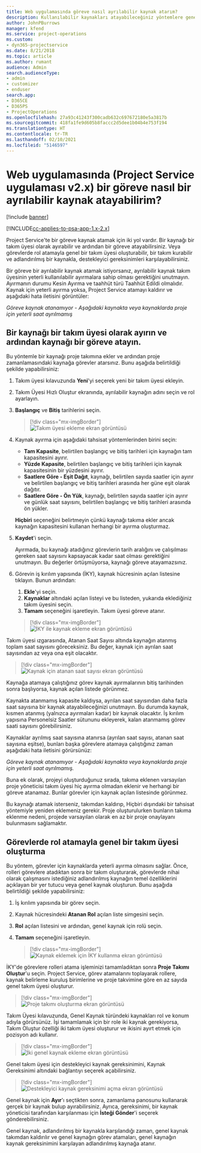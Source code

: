 ```yaml
---
title: Web uygulamasında göreve nasıl ayrılabilir kaynak atarım?
description: Kullanılabilir kaynakları atayabileceğiniz yöntemlere genel bakış.
author: JohnPBurrows
manager: kfend
ms.service: project-operations
ms.custom:
- dyn365-projectservice
ms.date: 8/21/2018
ms.topic: article
ms.author: rumant
audience: Admin
search.audienceType:
- admin
- customizer
- enduser
search.app:
- D365CE
- D365PS
- ProjectOperations
ms.openlocfilehash: 27a93c41243f300cadb632c697672180e5a3817b
ms.sourcegitcommit: 418fa1fe9d605b8faccc2d5dee1b04b4e753f194
ms.translationtype: HT
ms.contentlocale: tr-TR
ms.lasthandoff: 02/10/2021
ms.locfileid: "5146597"
---
```

# <a name="how-do-i-assign-a-bookable-resource-to-a-task-in-the-web-app-project-service-app-v2x"></a>Web uygulamasında (Project Service uygulaması v2.x) bir göreve nasıl bir ayrılabilir kaynak atayabilirim?

[!include [banner](../includes/psa-now-project-operations.md)]

[!INCLUDE[cc-applies-to-psa-app-1.x-2.x](../includes/cc-applies-to-psa-app-1x-2x.md)]

Project Service'te bir göreve kaynak atamak için iki yol vardır. Bir kaynağı bir takım üyesi olarak ayırabilir ve ardından bir göreve atayabilirsiniz. Veya görevlerde rol atamayla genel bir takım üyesi oluşturabilir, bir takım kurabilir ve adlandırılmış bir kaynakla, destekleyici gereksinimleri karşılayabilirsiniz.

Bir göreve bir ayrılabilir kaynak atamak istiyorsanız, ayrılabilir kaynak takım üyesinin yeterli kullanılabilir ayırmalara sahip olması gerektiğini unutmayın. Ayırmanın durumu Kesin Ayırma ve taahhüt türü Taahhüt Edildi olmalıdır. Kaynak için yeterli ayırma yoksa, Project Service atamayı kaldırır ve aşağıdaki hata iletisini görüntüler:

*Göreve kaynak atanamıyor - Aşağıdaki kaynakta veya kaynaklarda proje için yeterli saat ayrılmamış*

## <a name="book-a-resource-as-a-team-member-and-then-assign-the-resource-to-a-task"></a>Bir kaynağı bir takım üyesi olarak ayırın ve ardından kaynağı bir göreve atayın.

Bu yöntemle bir kaynağı proje takımına ekler ve ardından proje zamanlamasındaki kaynağa görevler atarsınız. Bunu aşağıda belirtildiği şekilde yapabilirsiniz:
1.  Takım üyesi kılavuzunda **Yeni**'yi seçerek yeni bir takım üyesi ekleyin.
2.  Takım Üyesi Hızlı Oluştur ekranında, ayrılabilir kaynağın adını seçin ve rol ayarlayın.
3.  **Başlangıç** ve **Bitiş** tarihlerini seçin.

    > [!div class="mx-imgBorder"] 
    > ![Takım üyesi ekleme ekran görüntüsü](media/FAQ-Resources-to-Tasks2-1.png "Takım üyesi ekleme ekran görüntüsü")
 
4.  Kaynak ayırma için aşağıdaki tahsisat yöntemlerinden birini seçin:
    - **Tam Kapasite**, belirtilen başlangıç ve bitiş tarihleri için kaynağın tam kapasitesini ayırır.
    - **Yüzde Kapasite**, belirtilen başlangıç ve bitiş tarihleri için kaynak kapasitesinin bir yüzdesini ayırır.
    - **Saatlere Göre - Eşit Dağıt**, kaynağı, belirtilen sayıda saatler için ayırır ve belirtilen başlangıç ve bitiş tarihleri arasında her güne eşit olarak dağıtır.
    - **Saatlere Göre - Ön Yük**, kaynağı, belirtilen sayıda saatler için ayırır ve günlük saat sayısını, belirtilen başlangıç ve bitiş tarihleri arasında ön yükler.

    **Hiçbiri** seçeneğini belirtmeyin çünkü kaynağı takıma ekler ancak kaynağın kapasitesini kullanan herhangi bir ayırma oluşturmaz.
5.  **Kaydet**'i seçin.

    Ayırmada, bu kaynağı atadığınız görevlerin tarih aralığını ve çalışılması gereken saat sayısını kapsayacak kadar saat olması gerektiğini unutmayın. Bu değerler örtüşmüyorsa, kaynağı göreve atayamazsınız.

6.  Görevin iş kırılım yapısında (İKY), kaynak hücresinin açılan listesine tıklayın. Bunun ardından: 

    1. **Ekle**'yi seçin.
    2. **Kaynaklar** altındaki açılan listeyi ve bu listeden, yukarıda eklediğiniz takım üyesini seçin.
    3. **Tamam** seçeneğini işaretleyin. Takım üyesi göreve atanır.

    > [!div class="mx-imgBorder"] 
    > ![İKY ile kaynak ekleme ekran görüntüsü](media/FAQ-Resources-to-Tasks2-2.png "İKY ile kaynak ekleme ekran görüntüsü")
 
Takım üyesi ızgarasında, Atanan Saat Sayısı altında kaynağın atanmış toplam saat sayısını göreceksiniz. Bu değer, kaynak için ayrılan saat sayısından az veya ona eşit olacaktır. 

> [!div class="mx-imgBorder"] 
> ![Kaynak için atanan saat sayısı ekran görüntüsü](media/FAQ-Resources-to-Tasks2-3.png "Kaynak için atanan saat sayısı ekran görüntüsü")
 
Kaynağa atamaya çalıştığınız görev kaynak ayırmalarının bitiş tarihinden sonra başlıyorsa, kaynak açılan listede görünmez.

Kaynakta atanmamış kapasite kaldıysa, ayrılan saat sayısından daha fazla saat sayısına bir kaynak atayabileceğinizi unutmayın. Bu durumda kaynak, kısmen atanmış (yalnızca ayırmaları kadar) bir kaynak olacaktır. İş kırılım yapısına Personelsiz Saatler sütununu ekleyerek, kalan atanmamış görev saati sayısını görebilirsiniz.

Kaynaklar ayrılmış saat sayısına atanırsa (ayrılan saat sayısı, atanan saat sayısına eşitse), bunları başka görevlere atamaya çalıştığınız zaman aşağıdaki hata iletisini görürsünüz:

*Göreve kaynak atanamıyor - Aşağıdaki kaynakta veya kaynaklarda proje için yeterli saat ayrılmamış.*

Buna ek olarak, projeyi oluşturduğunuz sırada, takıma eklenen varsayılan proje yöneticisi takım üyesi hiç ayırma olmadan eklenir ve herhangi bir göreve atanamaz. Bunlar görevler için kaynak açılan listesinde görünmez.

Bu kaynağı atamak isterseniz, takımdan kaldırıp, Hiçbiri dışındaki bir tahsisat yöntemiyle yeniden eklemeniz gerekir. Proje oluşturulurken bunların takıma eklenme nedeni, projede varsayılan olarak en az bir proje onaylayanı bulunmasını sağlamaktır.

## <a name="create-a-generic-team-member-through-role-assignment-on-tasks"></a>Görevlerde rol atamayla genel bir takım üyesi oluşturma

Bu yöntem, görevler için kaynaklarda yeterli ayırma olmasını sağlar. Önce, rolleri görevlere atadıktan sonra bir takım oluşturarak, görevlerde nihai olarak çalışmasını istediğiniz adlandırılmış kaynağın temel özelliklerini açıklayan bir yer tutucu veya genel kaynak oluşturun. Bunu aşağıda belirtildiği şekilde yapabilirsiniz:

1. İş kırılım yapısında bir görev seçin.
2. Kaynak hücresindeki **Atanan Rol** açılan liste simgesini seçin.
3. **Rol** açılan listesini ve ardından, genel kaynak için rolü seçin.
4. **Tamam** seçeneğini işaretleyin.

    > [!div class="mx-imgBorder"] 
    > ![Kaynak eklemek için İKY kullanma ekran görüntüsü](media/FAQ-Resources-to-Tasks2-4.png "Kaynak eklemek için İKY kullanma ekran görüntüsü")
 
İKY'de görevlere rolleri atama işleminizi tamamladıktan sonra **Proje Takımı Oluştur**'u seçin. Project Service, görev atamalarını toplayarak rollere, kaynak belirleme kuruluş birimlerine ve proje takvimine göre en az sayıda genel takım üyesi oluşturur.

> [!div class="mx-imgBorder"] 
> ![Proje takımı oluşturma ekran görüntüsü](media/FAQ-Resources-to-Tasks2-5.png "Proje takımı oluşturma ekran görüntüsü")
 
Takım Üyesi kılavuzunda, Genel Kaynak türündeki kaynakları rol ve konum adıyla görürsünüz. İşi tamamlamak için bir role iki kaynak gerekiyorsa, Takım Oluştur özelliği iki takım üyesi oluşturur ve ikisini ayırt etmek için pozisyon adı kullanır.

> [!div class="mx-imgBorder"] 
> ![İki genel kaynak ekleme ekran görüntüsü](media/FAQ-Resources-to-Tasks2-6.png "İki genel kaynak ekleme ekran görüntüsü")
 
Genel takım üyesi için destekleyici kaynak gereksinimini, Kaynak Gereksinimi altındaki bağlantıyı seçerek açabilirsiniz.

> [!div class="mx-imgBorder"] 
> ![Destekleyici kaynak gereksinimi açma ekran görüntüsü](media/FAQ-Resources-to-Tasks2-7.png "Destekleyici kaynak gereksinimi açma ekran görüntüsü")

Genel kaynak için **Ayır**'ı seçtikten sonra, zamanlama panosunu kullanarak gerçek bir kaynak bulup ayırabilirsiniz. Ayrıca, gereksinimi, bir kaynak yöneticisi tarafından karşılanması için **İsteği Gönder**'i seçerek gönderebilirsiniz.

Genel kaynak, adlandırılmış bir kaynakla karşılandığı zaman, genel kaynak takımdan kaldırılır ve genel kaynağın görev atamaları, genel kaynağın kaynak gereksinimini karşılayan adlandırılmış kaynağa atanır.
 

